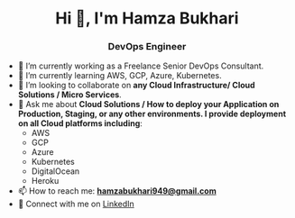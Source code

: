 <h1 align="center">Hi 👋, I'm Hamza Bukhari</h1>
<h3 align="center">DevOps Engineer</h3>

<!-- <p align="left"> <img src="https://komarev.com/ghpvc/?username=hamzabukhari1" alt="hamzabukhari1" /> </p> -->

- 🔭 I’m currently working as a Freelance Senior DevOps Consultant.
- 🌱 I’m currently learning AWS, GCP, Azure, Kubernetes.
- 👯 I’m looking to collaborate on **any Cloud Infrastructure/ Cloud Solutions / Micro Services**.
- 💬 Ask me about **Cloud Solutions / How to deploy your Application on Production, Staging, or any other environments. I provide deployment on all Cloud platforms including**:
  - AWS
  - GCP
  - Azure
  - Kubernetes
  - DigitalOcean
  - Heroku
- 📫 How to reach me: **hamzabukhari949@gmail.com**
- 📄 Connect with me on [LinkedIn](https://www.linkedin.com/in/hamzabukhari949/)

